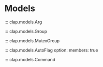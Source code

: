 # Models

::: clap.models.Arg

::: clap.models.Group

::: clap.models.MutexGroup

::: clap.models.AutoFlag
    option:
      members: true

::: clap.models.Command
